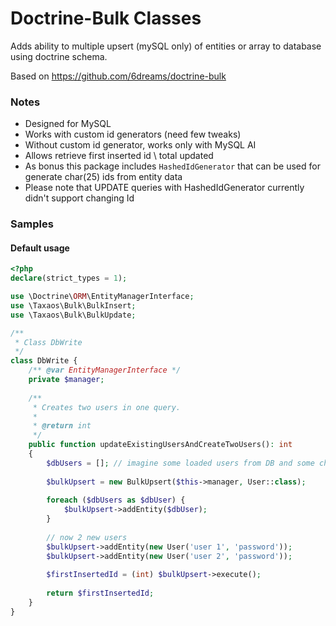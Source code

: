 # Doctrine-Bulk Classes
Adds ability to multiple upsert (mySQL only) of entities or array to database using doctrine schema.

Based on https://github.com/6dreams/doctrine-bulk


### Notes
* Designed for MySQL
* Works with custom id generators (need few tweaks)
* Without custom id generator, works only with MySQL AI
* Allows retrieve first inserted id \ total updated
* As bonus this package includes <code>HashedIdGenerator</code> that can be used for generate char(25) ids from entity data
* Please note that UPDATE queries with HashedIdGenerator currently didn't support changing Id

### Samples
#### Default usage
```php
<?php
declare(strict_types = 1);

use \Doctrine\ORM\EntityManagerInterface;
use \Taxaos\Bulk\BulkInsert;
use \Taxaos\Bulk\BulkUpdate;

/**
 * Class DbWrite
 */
class DbWrite {
    /** @var EntityManagerInterface */
    private $manager;
    
    /**
     * Creates two users in one query.
     *
     * @return int
     */
    public function updateExistingUsersAndCreateTwoUsers(): int
    {
        $dbUsers = []; // imagine some loaded users from DB and some changed data from your code 
                 
        $bulkUpsert = new BulkUpsert($this->manager, User::class);
        
        foreach ($dbUsers as $dbUser) {
            $bulkUpsert->addEntity($dbUser);
        }
        
        // now 2 new users
        $bulkUpsert->addEntity(new User('user 1', 'password'));
        $bulkUpsert->addEntity(new User('user 2', 'password'));
            
        $firstInsertedId = (int) $bulkUpsert->execute();
        
        return $firstInsertedId;
    }
}
```
